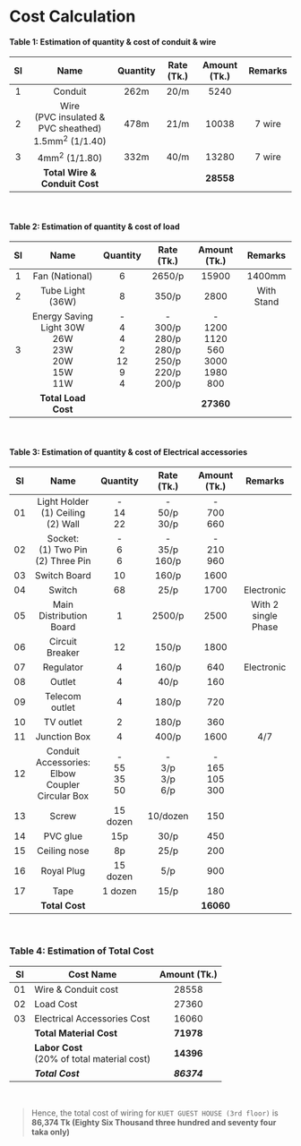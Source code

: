 # Cost Calculation

#### Table 1: Estimation of quantity & cost of conduit & wire

| Sl |                         Name                        | Quantity | Rate (Tk.) | Amount (Tk.) | Remarks |
|:--:|:---------------------------------------------------:|:--------:|:----------:|:------------:|:-------:|
|  1 |                       Conduit                       |   262m   |    20/m    |     5240     |         |
|  2 | Wire <br> (PVC insulated & PVC sheathed) 1.5mm<sup>2</sup> (1/1.40) |   478m   |    21/m    |     10038    |  7 wire |
|  3 |                    4mm<sup>2</sup> (1/1.80)                    |   332m   |    40/m    |     13280    |  7 wire |
|    |              **Total Wire & Conduit Cost**          |          |            |   **28558**  |         |

<br>

#### Table 2: Estimation of quantity & cost of load

| Sl |                     Name                    |    Quantity   |               Rate (Tk.)              |         Amount (Tk.)         |   Remarks  |
|:--:|:-------------------------------------------:|:-------------:|:-------------------------------------:|:----------------------------:|:----------:|
|  1 |                Fan (National)               |       6       |                 2650/p                |             15900            |   1400mm   |
|  2 |               Tube Light (36W)              |       8       |                 350/p                 |             2800             | With Stand |
|  3 | Energy Saving Light 30W <br> 26W <br> 23W <br> 20W <br> 15W <br> 11W | - <br> 4 <br> 4 <br>  2 <br> 12 <br> 9 <br> 4 | - <br>  300/p <br> 280/p <br> 280/p <br> 250/p <br> 220/p <br> 200/p  | - <br> 1200 <br> 1120 <br> 560 <br> 3000 <br> 1980 <br>  800 |            |
|    |               **Total Load Cost**               |               |                                       |             **27360**            |            |

<br>

#### Table 3: Estimation of quantity & cost of Electrical accessories

| Sl |                              Name                              |          Quantity         |          Rate (Tk.)          |         Amount (Tk.)         |       Remarks       |
|:--:|:--------------------------------------------------------------:|:-------------------------:|:----------------------------:|:----------------------------:|:-------------------:|
| 01 |          Light Holder <br> (1) Ceiling <br> (2) Wall           |     - <br> 14 <br> 22     |    - <br>  50/p <br> 30/p    |      - <br> 700 <br> 660     |                     |
| 02 |           Socket: <br> (1) Two Pin <br> (2) Three Pin          |      - <br> 6 <br> 6      |    - <br> 35/p <br> 160/p    |      - <br> 210 <br> 960     |                     |
| 03 |                          Switch Board                          |             10            |             160/p            |             1600             |                     |
| 04 |                             Switch                             |             68            |             25/p             |             1700             |      Electronic     |
| 05 |                     Main Distribution Board                    |             1             |            2500/p            |             2500             | With 2 single Phase |
| 06 |                         Circuit Breaker                        |             12            |             150/p            |             1800             |                     |
| 07 |                            Regulator                           |             4             |             160/p            |              640             |      Electronic     |
| 08 |                             Outlet                             |             4             |             40/p             |              160             |                     |
| 09 |                         Telecom outlet                         |             4             |             180/p            |              720             |                     |
| 10 |                            TV outlet                           |             2             |             180/p            |              360             |                     |
| 11 |                          Junction Box                          |             4             |             400/p            |             1600             |         4/7         |
| 12 | Conduit Accessories: <br> Elbow <br> Coupler <br> Circular Box | - <br> 55 <br> 35 <br> 50 | - <br> 3/p <br> 3/p <br> 6/p | - <br> 165 <br> 105 <br> 300 |                     |
| 13 |                              Screw                             |          15 dozen         |           10/dozen           |              150             |                     |
| 14 |                            PVC glue                            |            15p            |             30/p             |              450             |                     |
| 15 |                          Ceiling nose                          |             8p            |             25/p             |              200             |                     |
| 16 |                           Royal Plug                           |          15 dozen         |              5/p             |              900             |                     |
| 17 |                              Tape                              |          1 dozen          |             15/p             |              180             |                     |
|    |                         **Total Cost**                         |                           |                              |           **16060**          |                     |

<br>

### Table 4: Estimation of Total Cost

| Sl | Cost Name                                        | Amount (Tk.) |
|:--:|--------------------------------------------------|:------------:|
| 01 | Wire & Conduit cost                              |     28558    |
| 02 | Load Cost                                        |     27360    |
| 03 | Electrical Accessories Cost                      |     16060    |
|    | **Total Material Cost**                          |   **71978**  |
|    | **Labor Cost** <br> (20% of total material cost) |   **14396**  |
|    | **_Total Cost_**                                 |  **_86374_** |

<br>

> Hence, the total cost of wiring for `KUET GUEST HOUSE (3rd floor)` is **86,374 Tk (Eighty Six Thousand three hundred and seventy four taka only)**
